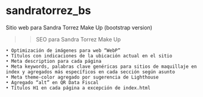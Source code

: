 # sandratorrez_bs
Sitio web para Sandra Torrez Make Up (bootstrap version)

>> SEO para Sandra Torrez Make Up

    • Optimización de imágenes para web “WebP”
    • Títulos con indicaciones de la ubicación actual en el sitio
    • Meta description para cada página
    • Meta keywords, palabras clave genéricas para sitios de maquillaje en index y agregados más específicos en cada sección según asunto
    • Meta theme-color agregado por sugerencia de Lighthouse
    • Agregado “alt” en QR Data Fiscal
    • Títulos H1 en cada página a excepción de index.html
